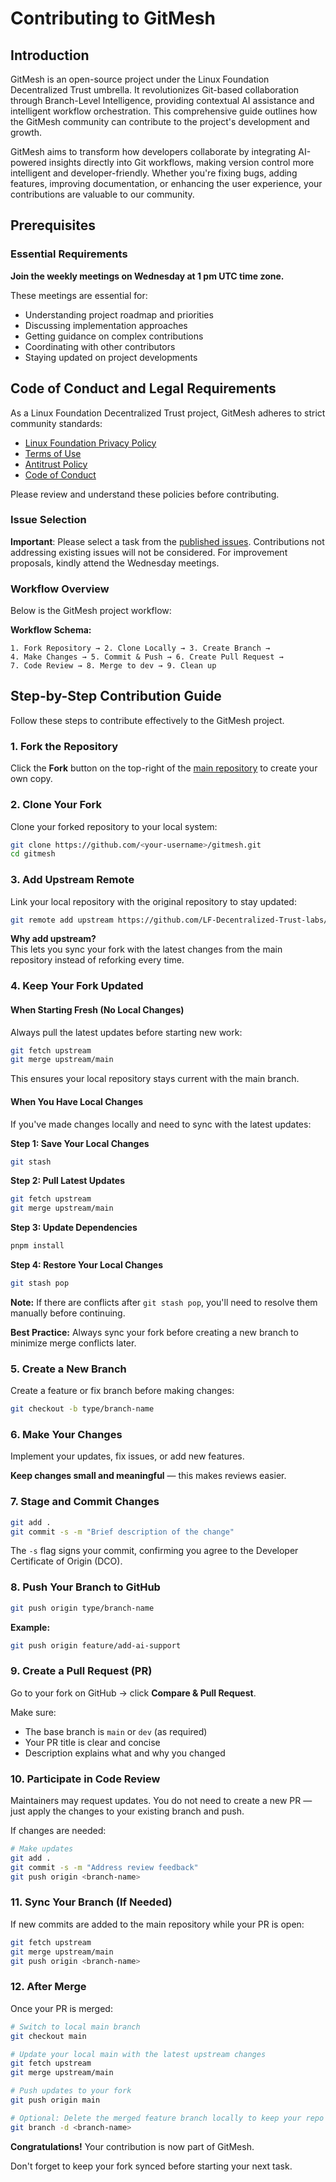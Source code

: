 # Contributing to GitMesh

## Introduction

GitMesh is an open-source project under the Linux Foundation Decentralized Trust umbrella. It revolutionizes Git-based collaboration through Branch-Level Intelligence, providing contextual AI assistance and intelligent workflow orchestration. This comprehensive guide outlines how the GitMesh community can contribute to the project's development and growth.

GitMesh aims to transform how developers collaborate by integrating AI-powered insights directly into Git workflows, making version control more intelligent and developer-friendly. Whether you're fixing bugs, adding features, improving documentation, or enhancing the user experience, your contributions are valuable to our community.

## Prerequisites

### Essential Requirements

**Join the weekly meetings on Wednesday at 1 pm UTC time zone.**

These meetings are essential for:
- Understanding project roadmap and priorities
- Discussing implementation approaches
- Getting guidance on complex contributions
- Coordinating with other contributors
- Staying updated on project developments

## Code of Conduct and Legal Requirements

As a Linux Foundation Decentralized Trust project, GitMesh adheres to strict community standards:

- [Linux Foundation Privacy Policy](https://www.linuxfoundation.org/legal/privacy-policy)
- [Terms of Use](https://www.linuxfoundation.org/legal/terms)
- [Antitrust Policy](https://www.linuxfoundation.org/legal/antitrust-policy)
- [Code of Conduct](https://www.lfdecentralizedtrust.org/code-of-conduct)

Please review and understand these policies before contributing.


### Issue Selection

**Important**: Please select a task from the [published issues](https://github.com/LF-Decentralized-Trust-labs/gitmesh/issues). Contributions not addressing existing issues will not be considered. For improvement proposals, kindly attend the Wednesday meetings.

### Workflow Overview

Below is the GitMesh project workflow:

**Workflow Schema:**
```
1. Fork Repository → 2. Clone Locally → 3. Create Branch → 
4. Make Changes → 5. Commit & Push → 6. Create Pull Request → 
7. Code Review → 8. Merge to dev → 9. Clean up
```

## Step-by-Step Contribution Guide

Follow these steps to contribute effectively to the GitMesh project.

### 1. Fork the Repository

Click the **Fork** button on the top-right of the [main repository](https://github.com/LF-Decentralized-Trust-labs/gitmesh) to create your own copy.

### 2. Clone Your Fork

Clone your forked repository to your local system:
```bash
git clone https://github.com/<your-username>/gitmesh.git
cd gitmesh
```

### 3. Add Upstream Remote

Link your local repository with the original repository to stay updated:
```bash
git remote add upstream https://github.com/LF-Decentralized-Trust-labs/gitmesh.git
```

**Why add upstream?**  
This lets you sync your fork with the latest changes from the main repository instead of reforking every time.

### 4. Keep Your Fork Updated

#### **When Starting Fresh (No Local Changes)**

Always pull the latest updates before starting new work:
```bash
git fetch upstream
git merge upstream/main
```

This ensures your local repository stays current with the main branch.

#### **When You Have Local Changes**

If you've made changes locally and need to sync with the latest updates:

**Step 1: Save Your Local Changes**
```bash
git stash
```

**Step 2: Pull Latest Updates**
```bash
git fetch upstream
git merge upstream/main
```

**Step 3: Update Dependencies**
```bash
pnpm install
```

**Step 4: Restore Your Local Changes**
```bash
git stash pop
```

**Note:** If there are conflicts after `git stash pop`, you'll need to resolve them manually before continuing.

 **Best Practice:** Always sync your fork before creating a new branch to minimize merge conflicts later.

### 5. Create a New Branch

Create a feature or fix branch before making changes:
```bash
git checkout -b type/branch-name
```


### 6. Make Your Changes

Implement your updates, fix issues, or add new features.

**Keep changes small and meaningful** — this makes reviews easier.

### 7. Stage and Commit Changes
```bash
git add .
git commit -s -m "Brief description of the change"
```

The `-s` flag signs your commit, confirming you agree to the Developer Certificate of Origin (DCO).

### 8. Push Your Branch to GitHub
```bash
git push origin type/branch-name
```

**Example:**
```bash
git push origin feature/add-ai-support
```
### 9. Create a Pull Request (PR)

Go to your fork on GitHub → click **Compare & Pull Request**.

Make sure:
- The base branch is `main` or `dev` (as required)
- Your PR title is clear and concise
- Description explains what and why you changed

### 10. Participate in Code Review

Maintainers may request updates. You do not need to create a new PR — just apply the changes to your existing branch and push.

If changes are needed:
```bash
# Make updates
git add .
git commit -s -m "Address review feedback"
git push origin <branch-name>
```

### 11. Sync Your Branch (If Needed)

If new commits are added to the main repository while your PR is open:
```bash
git fetch upstream
git merge upstream/main
git push origin <branch-name>
```

### 12. After Merge

Once your PR is merged:
```bash
# Switch to local main branch
git checkout main

# Update your local main with the latest upstream changes
git fetch upstream
git merge upstream/main

# Push updates to your fork
git push origin main

# Optional: Delete the merged feature branch locally to keep your repo clean
git branch -d <branch-name>

```

**Congratulations!** Your contribution is now part of GitMesh.

Don't forget to keep your fork synced before starting your next task.